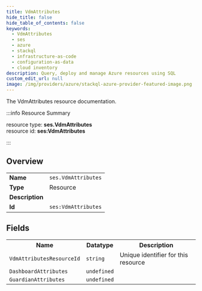 ```yaml
---
title: VdmAttributes
hide_title: false
hide_table_of_contents: false
keywords:
  - VdmAttributes
  - ses
  - azure
  - stackql
  - infrastructure-as-code
  - configuration-as-data
  - cloud inventory
description: Query, deploy and manage Azure resources using SQL
custom_edit_url: null
image: /img/providers/azure/stackql-azure-provider-featured-image.png
---
```

The VdmAttributes resource documentation.

:::info Resource Summary

<div class="row">
<div class="providerDocColumn">
<span>resource type:&nbsp;<b>ses.VdmAttributes</b></span><br />
<span>resource id:&nbsp;<b>ses:VdmAttributes</b></span><br />
</div>
</div>

:::

## Overview
<table><tbody>
<tr><td><b>Name</b></td><td><code>ses.VdmAttributes</code></td></tr>
<tr><td><b>Type</b></td><td>Resource</td></tr>
<tr><td><b>Description</b></td><td></td></tr>
<tr><td><b>Id</b></td><td><code>ses:VdmAttributes</code></td></tr>
</tbody></table>

## Fields
<table><tbody>
<tr><th>Name</th><th>Datatype</th><th>Description</th></tr>
<tr><td><code>VdmAttributesResourceId</code></td><td><code>string</code></td><td>Unique identifier for this resource</td></tr><tr><td><code>DashboardAttributes</code></td><td><code>undefined</code></td><td></td></tr><tr><td><code>GuardianAttributes</code></td><td><code>undefined</code></td><td></td></tr>
</tbody></table>